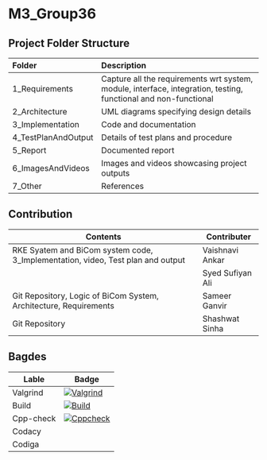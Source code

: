 # M3_Group36

## Project Folder Structure 
| Folder              | Description                                                                                                     |
| :------------------ | :-------------------------------------------------------------------------------------------------------------- |
| 1_Requirements      | Capture all the requirements wrt system, module, interface, integration, testing, functional and non-functional |
| 2_Architecture      | UML diagrams specifying design details                                                                          |
| 3_Implementation    | Code and documentation                                                                                          |
| 4_TestPlanAndOutput | Details of test plans and procedure                                                                             |
| 5_Report            | Documented report                                                                                               |
| 6_ImagesAndVideos   | Images and videos showcasing project outputs                                                                    |
| 7_Other             | References                                                                                                      |

## Contribution
| Contents     | Contributer |
| ---------------- | ------------ |
| RKE Syatem and BiCom system code, 3_Implementation, video, Test plan and output  |   Vaishnavi Ankar  |
| | Syed Sufiyan Ali |
| Git Repository, Logic of BiCom System, Architecture, Requirements | Sameer Ganvir |
| Git Repository | Shashwat Sinha |

## Bagdes

| Lable | Badge |
| ------ | ------ |
| Valgrind | [![Valgrind](https://github.com/shashwat2811/M3_Group36/actions/workflows/Valgrind.yml/badge.svg)](https://github.com/shashwat2811/M3_Group36/actions/workflows/Valgrind.yml) |
| Build | [![Build](https://github.com/shashwat2811/M3_Group36/actions/workflows/Build.yml/badge.svg)](https://github.com/shashwat2811/M3_Group36/actions/workflows/Build.yml) |
| Cpp-check | [![Cppcheck](https://github.com/shashwat2811/M3_Group36/actions/workflows/c-cpp.yml/badge.svg)](https://github.com/shashwat2811/M3_Group36/actions/workflows/c-cpp.yml) |
| Codacy | 
| Codiga |
